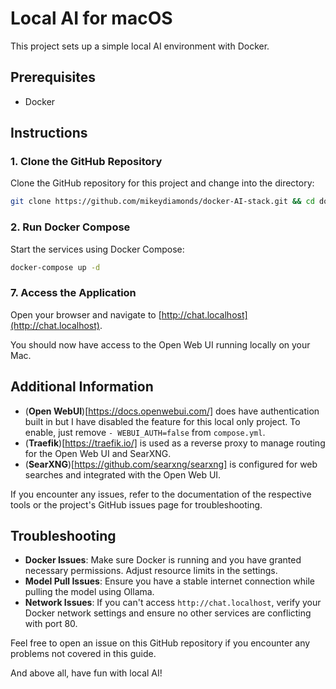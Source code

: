 # Local AI for macOS

This project sets up a simple local AI environment with Docker.

## Prerequisites

- Docker

## Instructions

### 1. Clone the GitHub Repository
Clone the GitHub repository for this project and change into the directory:

```sh
git clone https://github.com/mikeydiamonds/docker-AI-stack.git && cd docker-AI-stack
```

### 2. Run Docker Compose

Start the services using Docker Compose:

```sh
docker-compose up -d
```

### 7. Access the Application

Open your browser and navigate to [http://chat.localhost](http://chat.localhost).

You should now have access to the Open Web UI running locally on your Mac.

## Additional Information

- (**Open WebUI**)[https://docs.openwebui.com/] does have authentication built in but I have disabled the feature for this local only project. To enable, just remove `- WEBUI_AUTH=false` from `compose.yml`.
- (**Traefik**)[https://traefik.io/] is used as a reverse proxy to manage routing for the Open Web UI and SearXNG.
- (**SearXNG**)[https://github.com/searxng/searxng] is configured for web searches and integrated with the Open Web UI.

If you encounter any issues, refer to the documentation of the respective tools or the project's GitHub issues page for troubleshooting.

## Troubleshooting

- **Docker Issues**: Make sure Docker is running and you have granted necessary permissions. Adjust resource limits in the settings.
- **Model Pull Issues**: Ensure you have a stable internet connection while pulling the model using Ollama.
- **Network Issues**: If you can't access `http://chat.localhost`, verify your Docker network settings and ensure no other services are conflicting with port 80.

Feel free to open an issue on this GitHub repository if you encounter any problems not covered in this guide.

And above all, have fun with local AI!
